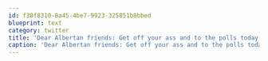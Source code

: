 ```yaml
---
id: f30f8310-8a45-4be7-9923-325851b8bbed
blueprint: text
category: twitter
title: 'Dear Albertan friends: Get off your ass and to the polls today!'
caption: 'Dear Albertan friends: Get off your ass and to the polls today!'
---
```

